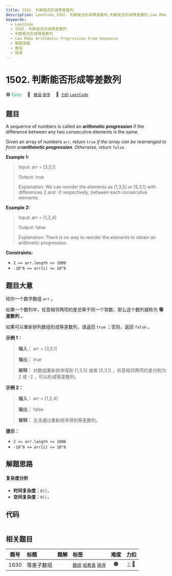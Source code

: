 ```yaml
---
title: 1502. 判断能否形成等差数列
description: LeetCode,1502. 判断能否形成等差数列,判断能否形成等差数列,Can Make Arithmetic Progression From Sequence,解题思路,数组,排序
keywords:
  - LeetCode
  - 1502. 判断能否形成等差数列
  - 判断能否形成等差数列
  - Can Make Arithmetic Progression From Sequence
  - 解题思路
  - 数组
  - 排序
---
```


# 1502. 判断能否形成等差数列

🟢 <font color=#15bd66>Easy</font>&emsp; 🔖&ensp; [`数组`](/tag/array.md) [`排序`](/tag/sorting.md)&emsp; 🔗&ensp;[`力扣`](https://leetcode.cn/problems/can-make-arithmetic-progression-from-sequence) [`LeetCode`](https://leetcode.com/problems/can-make-arithmetic-progression-from-sequence)

## 题目

A sequence of numbers is called an **arithmetic progression** if the
difference between any two consecutive elements is the same.

Given an array of numbers `arr`, return `true` _if the array can be rearranged
to form an**arithmetic progression**. Otherwise, return_ `false`.



**Example 1:**

> Input: arr = [3,5,1]
> 
> Output: true
> 
> Explanation: We can reorder the elements as [1,3,5] or [5,3,1] with differences 2 and -2 respectively, between each consecutive elements.

**Example 2:**

> Input: arr = [1,2,4]
> 
> Output: false
> 
> Explanation: There is no way to reorder the elements to obtain an arithmetic progression.

**Constraints:**

  * `2 <= arr.length <= 1000`
  * `-10^6 <= arr[i] <= 10^6`


## 题目大意

给你一个数字数组 `arr` 。

如果一个数列中，任意相邻两项的差总等于同一个常数，那么这个数列就称为 **等差数列** 。

如果可以重新排列数组形成等差数列，请返回 `true` ；否则，返回 `false` 。



**示例 1：**

> 
> 
> 
> 
> 
> **输入：** arr = [3,5,1]
> 
> **输出：** true
> 
> **解释：** 对数组重新排序得到 [1,3,5] 或者 [5,3,1] ，任意相邻两项的差分别为 2 或 -2 ，可以形成等差数列。
> 
> 

**示例 2：**

> 
> 
> 
> 
> 
> **输入：** arr = [1,2,4]
> 
> **输出：** false
> 
> **解释：** 无法通过重新排序得到等差数列。
> 
> 



**提示：**

  * `2 <= arr.length <= 1000`
  * `-10^6 <= arr[i] <= 10^6`


## 解题思路

#### 复杂度分析

- **时间复杂度**：`O()`，
- **空间复杂度**：`O()`，

## 代码

```javascript

```

## 相关题目

<!-- prettier-ignore -->
| 题号 | 标题 | 题解 | 标签 | 难度 | 力扣 |
| :------: | :------ | :------: | :------ | :------: | :------: |
| 1630 | 等差子数组 |  |  [`数组`](/tag/array.md) [`哈希表`](/tag/hash-table.md) [`排序`](/tag/sorting.md) | 🟠 | [🀄️](https://leetcode.cn/problems/arithmetic-subarrays) [🔗](https://leetcode.com/problems/arithmetic-subarrays) |